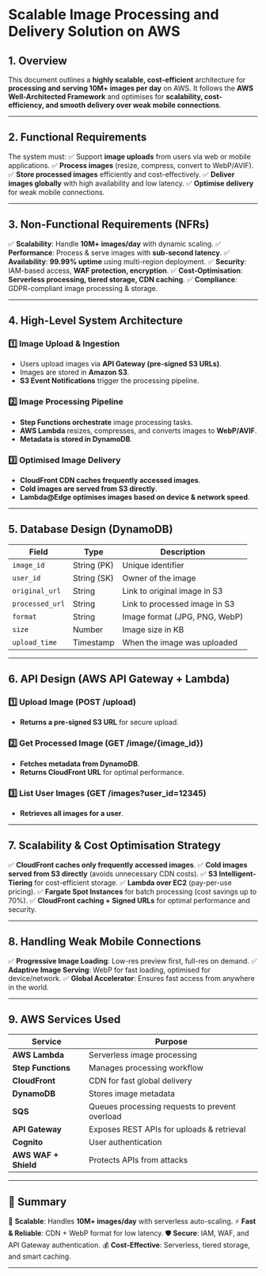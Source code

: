 # **Scalable Image Processing and Delivery Solution on AWS**

## **1. Overview**
This document outlines a **highly scalable, cost-efficient** architecture for **processing and serving 10M+ images per day** on AWS. It follows the **AWS Well-Architected Framework** and optimises for **scalability, cost-efficiency, and smooth delivery over weak mobile connections**.

---

## **2. Functional Requirements**
The system must:
✅ Support **image uploads** from users via web or mobile applications.
✅ **Process images** (resize, compress, convert to WebP/AVIF).
✅ **Store processed images** efficiently and cost-effectively.
✅ **Deliver images globally** with high availability and low latency.
✅ **Optimise delivery** for weak mobile connections.

---

## **3. Non-Functional Requirements (NFRs)**
✅ **Scalability**: Handle **10M+ images/day** with dynamic scaling.
✅ **Performance**: Process & serve images with **sub-second latency**.
✅ **Availability**: **99.99% uptime** using multi-region deployment.
✅ **Security**: IAM-based access, **WAF protection, encryption**.
✅ **Cost-Optimisation**: **Serverless processing, tiered storage, CDN caching**.
✅ **Compliance**: GDPR-compliant image processing & storage.

---

## **4. High-Level System Architecture**
### **1️⃣ Image Upload & Ingestion**
- Users upload images via **API Gateway (pre-signed S3 URLs)**.
- Images are stored in **Amazon S3**.
- **S3 Event Notifications** trigger the processing pipeline.

### **2️⃣ Image Processing Pipeline**
- **Step Functions orchestrate** image processing tasks.
- **AWS Lambda** resizes, compresses, and converts images to **WebP/AVIF**.
- **Metadata is stored in DynamoDB**.

### **3️⃣ Optimised Image Delivery**
- **CloudFront CDN caches frequently accessed images**.
- **Cold images are served from S3 directly**.
- **Lambda@Edge optimises images based on device & network speed**.

---

## **5. Database Design (DynamoDB)**
| Field         | Type        | Description                  |
|---------------|-------------|------------------------------|
| `image_id`    | String (PK) | Unique identifier            |
| `user_id`     | String (SK) | Owner of the image           |
| `original_url`| String      | Link to original image in S3 |
| `processed_url` | String    | Link to processed image in S3 |
| `format`      | String      | Image format (JPG, PNG, WebP)|
| `size`        | Number      | Image size in KB             |
| `upload_time` | Timestamp   | When the image was uploaded  |

---

## **6. API Design (AWS API Gateway + Lambda)**
### **1️⃣ Upload Image (POST /upload)**
- **Returns a pre-signed S3 URL** for secure upload.

### **2️⃣ Get Processed Image (GET /image/{image_id})**
- **Fetches metadata from DynamoDB**.
- **Returns CloudFront URL** for optimal performance.

### **3️⃣ List User Images (GET /images?user_id=12345)**
- **Retrieves all images for a user**.

---

## **7. Scalability & Cost Optimisation Strategy**
✅ **CloudFront caches only frequently accessed images**.
✅ **Cold images served from S3 directly** (avoids unnecessary CDN costs).
✅ **S3 Intelligent-Tiering** for cost-efficient storage.
✅ **Lambda over EC2** (pay-per-use pricing).
✅ **Fargate Spot Instances** for batch processing (cost savings up to 70%).
✅ **CloudFront caching + Signed URLs** for optimal performance and security.

---

## **8. Handling Weak Mobile Connections**
✅ **Progressive Image Loading**: Low-res preview first, full-res on demand.
✅ **Adaptive Image Serving**: WebP for fast loading, optimised for device/network.
✅ **Global Accelerator**: Ensures fast access from anywhere in the world.

---

## **9. AWS Services Used**
| Service        | Purpose                                             |
|----------------------|-----------------------------------------------|
| **AWS Lambda**       | Serverless image processing                   |
| **Step Functions**   | Manages processing workflow                   |
| **CloudFront**       | CDN for fast global delivery                  |
| **DynamoDB**         | Stores image metadata                         |
| **SQS**              | Queues processing requests to prevent overload|
| **API Gateway**      | Exposes REST APIs for uploads & retrieval     |
| **Cognito**          | User authentication                           |
| **AWS WAF + Shield** | Protects APIs from attacks                    |

---

## **🎯 Summary**
🚀 **Scalable**: Handles **10M+ images/day** with serverless auto-scaling.
⚡ **Fast & Reliable**: CDN + WebP format for low latency.
🛡 **Secure**: IAM, WAF, and API Gateway authentication.
💰 **Cost-Effective**: Serverless, tiered storage, and smart caching.

---
